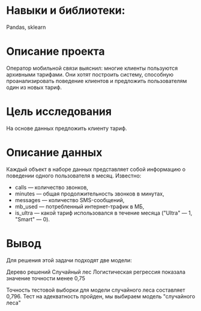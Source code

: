 
# Навыки и библиотеки:

Pandas, sklearn

# Описание проекта

Оператор мобильной связи выяснил: многие клиенты пользуются архивными тарифами. Они хотят построить систему, способную проанализировать поведение клиентов и предложить пользователям один из новых тариф.

# Цель исследования

На основе данных предложить клиенту тариф.

# Описание данных 

 Каждый объект в наборе данных представляет собой информацию о поведении одного пользователя в месяц. Известно:

- calls — количество звонков,
- minutes — общая продолжительность звонков в минутах,
- messages —  количество SMS-сообщений,
- mb_used —  потребленный интернет-трафик в МБ,
- is_ultra — какой тариф использовался в течение месяца ("Ultra" — 1, "Smart" — 0).

 

# Вывод

Для решения этой задачи подходят две модели:

Дерево решений
Случайный лес
Логистическая регрессия показала значение точности менее 0,75

Точность тестовой выборки для модели случайного леса составляет 0,796. Тест на адекватность пройден, мы выбираем модель "случайного леса"
